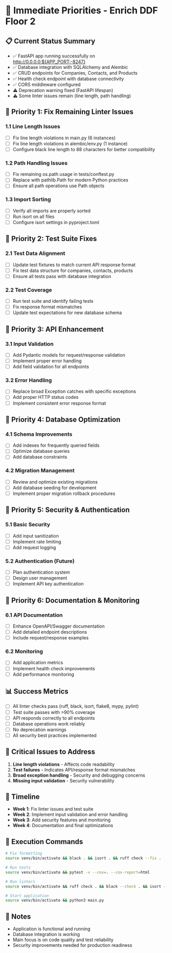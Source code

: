# 🚀 Immediate Priorities - Enrich DDF Floor 2

## 📋 Current Status Summary
- ✅ FastAPI app running successfully on http://0.0.0.0:${APP_PORT:-8247}
- ✅ Database integration with SQLAlchemy and Alembic
- ✅ CRUD endpoints for Companies, Contacts, and Products
- ✅ Health check endpoint with database connectivity
- ✅ CORS middleware configured
- ⚠️ Deprecation warning fixed (FastAPI lifespan)
- ⚠️ Some linter issues remain (line length, path handling)

## 🎯 Priority 1: Fix Remaining Linter Issues
### 1.1 Line Length Issues
- [ ] Fix line length violations in main.py (6 instances)
- [ ] Fix line length violations in alembic/env.py (1 instance)
- [ ] Configure black line length to 88 characters for better compatibility

### 1.2 Path Handling Issues
- [ ] Fix remaining os.path usage in tests/conftest.py
- [ ] Replace with pathlib.Path for modern Python practices
- [ ] Ensure all path operations use Path objects

### 1.3 Import Sorting
- [ ] Verify all imports are properly sorted
- [ ] Run isort on all files
- [ ] Configure isort settings in pyproject.toml

## 🎯 Priority 2: Test Suite Fixes
### 2.1 Test Data Alignment
- [ ] Update test fixtures to match current API response format
- [ ] Fix test data structure for companies, contacts, products
- [ ] Ensure all tests pass with database integration

### 2.2 Test Coverage
- [ ] Run test suite and identify failing tests
- [ ] Fix response format mismatches
- [ ] Update test expectations for new database schema

## 🎯 Priority 3: API Enhancement
### 3.1 Input Validation
- [ ] Add Pydantic models for request/response validation
- [ ] Implement proper error handling
- [ ] Add field validation for all endpoints

### 3.2 Error Handling
- [ ] Replace broad Exception catches with specific exceptions
- [ ] Add proper HTTP status codes
- [ ] Implement consistent error response format

## 🎯 Priority 4: Database Optimization
### 4.1 Schema Improvements
- [ ] Add indexes for frequently queried fields
- [ ] Optimize database queries
- [ ] Add database constraints

### 4.2 Migration Management
- [ ] Review and optimize existing migrations
- [ ] Add database seeding for development
- [ ] Implement proper migration rollback procedures

## 🎯 Priority 5: Security & Authentication
### 5.1 Basic Security
- [ ] Add input sanitization
- [ ] Implement rate limiting
- [ ] Add request logging

### 5.2 Authentication (Future)
- [ ] Plan authentication system
- [ ] Design user management
- [ ] Implement API key authentication

## 🎯 Priority 6: Documentation & Monitoring
### 6.1 API Documentation
- [ ] Enhance OpenAPI/Swagger documentation
- [ ] Add detailed endpoint descriptions
- [ ] Include request/response examples

### 6.2 Monitoring
- [ ] Add application metrics
- [ ] Implement health check improvements
- [ ] Add performance monitoring

## 📊 Success Metrics
- [ ] All linter checks pass (ruff, black, isort, flake8, mypy, pylint)
- [ ] Test suite passes with >90% coverage
- [ ] API responds correctly to all endpoints
- [ ] Database operations work reliably
- [ ] No deprecation warnings
- [ ] All security best practices implemented

## 🚨 Critical Issues to Address
1. **Line length violations** - Affects code readability
2. **Test failures** - Indicates API/response format mismatches
3. **Broad exception handling** - Security and debugging concerns
4. **Missing input validation** - Security vulnerability

## 📅 Timeline
- **Week 1**: Fix linter issues and test suite
- **Week 2**: Implement input validation and error handling
- **Week 3**: Add security features and monitoring
- **Week 4**: Documentation and final optimizations

## 🔧 Execution Commands
```bash
# Fix formatting
source venv/bin/activate && black . && isort . && ruff check --fix .

# Run tests
source venv/bin/activate && pytest -v --cov=. --cov-report=html

# Run linters
source venv/bin/activate && ruff check . && black --check . && isort --check-only . && mypy . && pylint main.py

# Start application
source venv/bin/activate && python3 main.py
```

## 📝 Notes
- Application is functional and running
- Database integration is working
- Main focus is on code quality and test reliability
- Security improvements needed for production readiness
